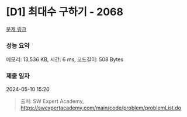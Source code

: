 # [D1] 최대수 구하기 - 2068 

[문제 링크](https://swexpertacademy.com/main/code/problem/problemDetail.do?contestProbId=AV5QQhbqA4QDFAUq) 

### 성능 요약

메모리: 13,536 KB, 시간: 6 ms, 코드길이: 508 Bytes

### 제출 일자

2024-05-10 15:20



> 출처: SW Expert Academy, https://swexpertacademy.com/main/code/problem/problemList.do